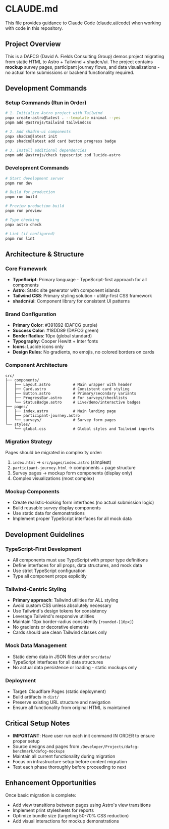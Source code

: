 # CLAUDE.md

This file provides guidance to Claude Code (claude.ai/code) when working with code in this repository.

## Project Overview

This is a DAFCG (David A. Fields Consulting Group) demos project migrating from static HTML to Astro + Tailwind + shadcn/ui. The project contains **mockup** survey pages, participant journey flows, and data visualizations - no actual form submissions or backend functionality required.

## Development Commands

### Setup Commands (Run in Order)

```bash
# 1. Initialize Astro project with Tailwind
pnpx create-astro@latest . --template minimal --yes
pnpm add @astrojs/tailwind tailwindcss

# 2. Add shadcn-ui components
pnpx shadcn@latest init
pnpx shadcn@latest add card button progress badge

# 3. Install additional dependencies
pnpm add @astrojs/check typescript zod lucide-astro
```

### Development Commands

```bash
# Start development server
pnpm run dev

# Build for production
pnpm run build

# Preview production build
pnpm run preview

# Type checking
pnpx astro check

# Lint (if configured)
pnpm run lint
```

## Architecture & Structure

### Core Framework

- **TypeScript**: Primary language - TypeScript-first approach for all components
- **Astro**: Static site generator with component islands
- **Tailwind CSS**: Primary styling solution - utility-first CSS framework
- **shadcn/ui**: Component library for consistent UI patterns

### Brand Configuration

- **Primary Color**: #391892 (DAFCG purple)
- **Success Color**: #18DD89 (DAFCG green)
- **Border Radius**: 10px (global standard)
- **Typography**: Cooper Hewitt + Inter fonts
- **Icons**: Lucide icons only
- **Design Rules**: No gradients, no emojis, no colored borders on cards

### Component Architecture

```text
src/
├── components/
│   ├── Layout.astro          # Main wrapper with header
│   ├── Card.astro            # Consistent card styling
│   ├── Button.astro          # Primary/secondary variants
│   ├── ProgressBar.astro     # For surveys/checklists
│   └── StatusBadge.astro     # Live/demo/interactive badges
├── pages/
│   ├── index.astro           # Main landing page
│   ├── participant-journey.astro
│   └── surveys/              # Survey form pages
└── styles/
    └── global.css            # Global styles and Tailwind imports
```

### Migration Strategy

Pages should be migrated in complexity order:

1. `index.html` → `src/pages/index.astro` (simplest)
2. `participant-journey.html` → components + page structure  
3. Survey pages → mockup form components (display only)
4. Complex visualizations (most complex)

### Mockup Components

- Create realistic-looking form interfaces (no actual submission logic)
- Build reusable survey display components
- Use static data for demonstrations
- Implement proper TypeScript interfaces for all mock data

## Development Guidelines

### TypeScript-First Development

- All components must use TypeScript with proper type definitions
- Define interfaces for all props, data structures, and mock data
- Use strict TypeScript configuration
- Type all component props explicitly

### Tailwind-Centric Styling

- **Primary approach**: Tailwind utilities for ALL styling
- Avoid custom CSS unless absolutely necessary
- Use Tailwind's design tokens for consistency
- Leverage Tailwind's responsive utilities
- Maintain 10px border-radius consistently (`rounded-[10px]`)
- No gradients or decorative elements
- Cards should use clean Tailwind classes only

### Mock Data Management

- Static demo data in JSON files under `src/data/`
- TypeScript interfaces for all data structures
- No actual data persistence or loading - static mockups only

### Deployment

- Target: Cloudflare Pages (static deployment)
- Build artifacts in `dist/`
- Preserve existing URL structure and navigation
- Ensure all functionality from original HTML is maintained

## Critical Setup Notes

- **IMPORTANT**: Have user run each init command IN ORDER to ensure proper setup
- Source designs and pages from `/Developer/Projects/dafcg-benchmark/dafcg-mockups`
- Maintain all current functionality during migration
- Focus on infrastructure setup before content migration
- Test each phase thoroughly before proceeding to next

## Enhancement Opportunities

Once basic migration is complete:

- Add view transitions between pages using Astro's view transitions
- Implement print stylesheets for reports
- Optimize bundle size (targeting 50-70% CSS reduction)
- Add visual interactions for mockup demonstrations